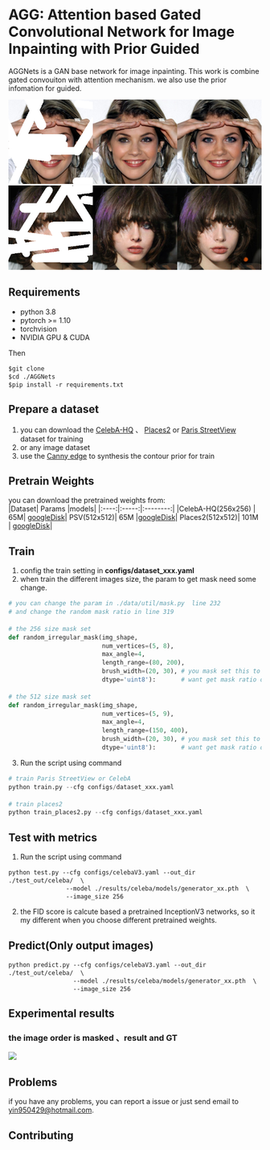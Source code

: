 # AGG: Attention based Gated Convolutional Network for Image Inpainting with Prior Guided

AGGNets is a GAN base network for image inpainting. This work is combine gated convouiton with attention mechanism. we also use the prior infomation for guided.

<img src="./samples/celeba_1.png">
<img src="./samples/celeba_2.png">

## Requirements

- python 3.8
- pytorch >= 1.10
- torchvision
- NVIDIA GPU & CUDA 

Then 
```
$git clone 
$cd ./AGGNets
$pip install -r requirements.txt
```

## Prepare a dataset

1. you can download the [CelebA-HQ](https://www.kaggle.com/datasets/badasstechie/celebahq-resized-256x256) 、 [Places2](http://places2.csail.mit.edu/download.html) or 
[Paris StreetView](https://drive.google.com/open?id=1YXEMiAuaVjMm4jmoZPvMyddAmAyRPVfV) dataset for training
2. or any image dataset
3. use the [Canny edge](https://github.com/DCurro/CannyEdgePytorch) to synthesis the contour prior for train

## Pretrain Weights
you can download the pretrained weights from:  
|Dataset| Params |models|
|:----:|:-----:|:--------:|
|CelebA-HQ(256x256) | 65M| [googleDisk](https://drive.google.com/drive/folders/1WW9Kdx_aYDcLfNcWobpzEqhDuU5Iiveo)|
PSV(512x512)|    65M    |[googleDisk](https://drive.google.com/drive/folders/1cS-N8vqTjVSSDg7XqG9VESdIGaXFHJwC?usp=sharing)|
Places2(512x512)| 101M | [googleDisk](https://drive.google.com/drive/folders/1w6Amhdx0bbXInPP7w5sIJ3YT932bSOFd?usp=sharing)|
## Train
1. config the train setting in **configs/dataset_xxx.yaml**
2. when train the different images size, the param to get mask need some change.
```python
# you can change the param in ./data/util/mask.py  line 232
# and change the random mask ratio in line 319

# the 256 size mask set
def random_irregular_mask(img_shape,
                          num_vertices=(5, 8),
                          max_angle=4,
                          length_range=(80, 200),
                          brush_width=(20, 30), # you mask set this to (30, 40) if you 
                          dtype='uint8'):       # want get mask ratio over 0.4

# the 512 size mask set
def random_irregular_mask(img_shape,
                          num_vertices=(5, 9),
                          max_angle=4,
                          length_range=(150, 400),
                          brush_width=(20, 30), # you mask set this to (30, 40) if you 
                          dtype='uint8'):       # want get mask ratio over 0.4

```
3. Run the script using command 
```python
# train Paris StreetView or CelebA
python train.py --cfg configs/dataset_xxx.yaml

# train places2
python train_places2.py --cfg configs/dataset_xxx.yaml

```

## Test with metrics
1. Run the script using command 
```
python test.py --cfg configs/celebaV3.yaml --out_dir ./test_out/celeba/  \
                --model ./results/celeba/models/generator_xx.pth  \
                --image_size 256
```
2. the FID score is calcute based a pretrained InceptionV3 networks, so it my different when you choose different pretrained weights.

## Predict(Only output images)
```
python predict.py --cfg configs/celebaV3.yaml --out_dir ./test_out/celeba/  \
                  --model ./results/celeba/models/generator_xx.pth  \
                  --image_size 256
```

## Experimental results
### the image order is masked 、result and GT
<img src="./samples/paris sv.png">

## Problems
if you have any problems, you can report a issue or just send email to <yin950429@hotmail.com>.

## Contributing

